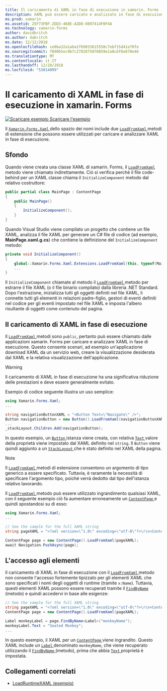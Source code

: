 ```yaml
---
title: Il caricamento di XAML in fase di esecuzione in xamarin. Forms
description: XAML può essere caricato e analizzato in fase di esecuzione con i metodi di estensione LoadFromXaml.
ms.prod: xamarin
ms.assetid: 25F73FBF-2DD3-468E-A2D8-0897414F0F4A
ms.technology: xamarin-forms
author: davidbritch
ms.author: dabritch
ms.date: 12/12/2018
ms.openlocfilehash: ce8ba32a1a6a1f69033615558c7ebf15d41e70fe
ms.sourcegitcommit: f890b5ec9b7c2702875070859e1a8cbf6e870e46
ms.translationtype: MT
ms.contentlocale: it-IT
ms.lasthandoff: 12/28/2018
ms.locfileid: "53814099"
---
```

# <a name="loading-xaml-at-runtime-in-xamarinforms"></a>Il caricamento di XAML in fase di esecuzione in xamarin. Forms

[![Scaricare esempio](~/media/shared/download.png) Scaricare l'esempio](https://developer.xamarin.com/samples/xamarin-forms/XAML/LoadRuntimeXAML/)

Il [ `Xamarin.Forms.Xaml` ](xref:Xamarin.Forms.Xaml) dello spazio dei nomi include due [ `LoadFromXaml` ](xref:Xamarin.Forms.Xaml.Extensions.LoadFromXaml*) metodi di estensione che possono essere utilizzati per caricare e analizzare XAML in fase di esecuzione.

## <a name="background"></a>Sfondo

Quando viene creata una classe XAML di xamarin. Forms, il [ `LoadFromXaml` ](xref:Xamarin.Forms.Xaml.Extensions.LoadFromXaml*) metodo viene chiamato indirettamente. Ciò si verifica perché il file code-behind per un XAML classe chiama il `InitializeComponent` metodo dal relativo costruttore:

```csharp
public partial class MainPage : ContentPage
{
    public MainPage()
    {
        InitializeComponent();
    }
}
```

Quando Visual Studio viene compilato un progetto che contiene un file XAML, analizza il file XAML per generare un C# file di codice (ad esempio, **MainPage.xaml.g.cs**) che contiene la definizione del `InitializeComponent` metodo:

```csharp
private void InitializeComponent()
{
    global::Xamarin.Forms.Xaml.Extensions.LoadFromXaml(this, typeof(MainPage));
    ...
}
```

Il `InitializeComponent` chiamate al metodo il [ `LoadFromXaml` ](xref:Xamarin.Forms.Xaml.Extensions.LoadFromXaml*) metodo per estrarre il file XAML (o il file binario compilato) dalla libreria .NET Standard. Dopo l'estrazione, inizializza tutti gli oggetti definiti nel file XAML, li connette tutti gli elementi in relazioni padre-figlio, gestori di eventi definiti nel codice per gli eventi impostato nel file XAML e imposta l'albero risultante di oggetti come contenuto del pagina.

## <a name="loading-xaml-at-runtime"></a>Il caricamento di XAML in fase di esecuzione

Il [ `LoadFromXaml` ](xref:Xamarin.Forms.Xaml.Extensions.LoadFromXaml*) metodi sono `public`, pertanto può essere chiamato dalle applicazioni xamarin. Forms per caricare e analizzare XAML in fase di esecuzione. Questo consente scenari, ad esempio un'applicazione download XAML da un servizio web, creare la visualizzazione desiderata dal XAML e la relativa visualizzazione dell'applicazione.

> [!WARNING]
> Il caricamento di XAML in fase di esecuzione ha una significativa riduzione delle prestazioni e deve essere generalmente evitato.

Esempio di codice seguente illustra un uso semplice:

```csharp
using Xamarin.Forms.Xaml;
...

string navigationButtonXAML = "<Button Text=\"Navigate\" />";
Button navigationButton = new Button().LoadFromXaml(navigationButtonXAML);
...
_stackLayout.Children.Add(navigationButton);
```

In questo esempio, un [ `Button` ](xref:Xamarin.Forms.Button) istanza viene creata, con relativa [ `Text` ](xref:Xamarin.Forms.Button.Text) valore della proprietà viene impostato dal XAML definito nel `string`. Il `Button` viene quindi aggiunto a un [ `StackLayout` ](xref:Xamarin.Forms.StackLayout) che è stato definito nel XAML della pagina.

> [!NOTE]
> Il [ `LoadFromXaml` ](xref:Xamarin.Forms.Xaml.Extensions.LoadFromXaml*) metodi di estensione consentono un argomento di tipo generico a essere specificato. Tuttavia, è raramente la necessità di specificare l'argomento tipo, poiché verrà dedotto dal tipo dell'istanza relativo lavorando.

Il [ `LoadFromXaml` ](xref:Xamarin.Forms.Xaml.Extensions.LoadFromXaml*) metodo può essere utilizzato ingrandimento qualsiasi XAML, con il seguente esempio ciò fa aumentare erroneamente un [ `ContentPage` ](xref:Xamarin.Forms.ContentPage) e quindi spostandosi su di esso:

```csharp
using Xamarin.Forms.Xaml;
...

// See the sample for the full XAML string
string pageXAML = "<?xml version=\"1.0\" encoding=\"utf-8\"?>\r\n<ContentPage xmlns=\"http://xamarin.com/schemas/2014/forms\"\nxmlns:x=\"http://schemas.microsoft.com/winfx/2009/xaml\"\nx:Class=\"LoadRuntimeXAML.CatalogItemsPage\"\nTitle=\"Catalog Items\">\n</ContentPage>";

ContentPage page = new ContentPage().LoadFromXaml(pageXAML);
await Navigation.PushAsync(page);
```

## <a name="accessing-elements"></a>L'accesso agli elementi

Il caricamento di XAML in fase di esecuzione con il [ `LoadFromXaml` ](xref:Xamarin.Forms.Xaml.Extensions.LoadFromXaml*) metodo non consente l'accesso fortemente tipizzato per gli elementi XAML che sono specificati i nomi degli oggetti di runtime (tramite `x:Name`). Tuttavia, questi elementi XAML possono essere recuperati tramite il [ `FindByName` ](xref:Xamarin.Forms.NameScopeExtensions.FindByName*) (metodo) e quindi accedervi in base alle esigenze:

```csharp
// See the sample for the full XAML string
string pageXAML = "<?xml version=\"1.0\" encoding=\"utf-8\"?>\r\n<ContentPage xmlns=\"http://xamarin.com/schemas/2014/forms\"\nxmlns:x=\"http://schemas.microsoft.com/winfx/2009/xaml\"\nx:Class=\"LoadRuntimeXAML.CatalogItemsPage\"\nTitle=\"Catalog Items\">\n<StackLayout>\n<Label x:Name=\"monkeyName\"\n />\n</StackLayout>\n</ContentPage>";
ContentPage page = new ContentPage().LoadFromXaml(pageXAML);

Label monkeyLabel = page.FindByName<Label>("monkeyName");
monkeyLabel.Text = "Seated Monkey";
...
```

In questo esempio, il XAML per un [ `ContentPage` ](xref:Xamarin.Forms.ContentPage) viene ingrandito. Questo XAML include un [ `Label` ](xref:Xamarin.Forms.Label) denominato `monkeyName`, che viene recuperato utilizzando il [ `FindByName` ](xref:Xamarin.Forms.NameScopeExtensions.FindByName*) (metodo), prima che abbia [ `Text` ](xref:Xamarin.Forms.Label.Text) proprietà è impostata.

## <a name="related-links"></a>Collegamenti correlati

- [LoadRuntimeXAML (esempio)](https://developer.xamarin.com/samples/xamarin-forms/XAML/LoadRuntimeXAML/)
